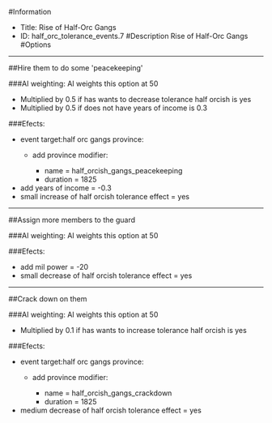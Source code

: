 #Information
 - Title: Rise of Half-Orc Gangs
 - ID: half_orc_tolerance_events.7
#Description
Rise of Half-Orc Gangs
#Options

___
##Hire them to do some 'peacekeeping'

###AI weighting:
AI weights this option at 50
 - Multiplied by 0.5 if has wants to decrease tolerance half orcish is yes
 - Multiplied by 0.5 if does not have years of income is 0.3


###Efects:<ul><li>event target:half orc gangs province:</li><ul><li>add province modifier:</li><ul><li>name = half_orcish_gangs_peacekeeping</li><li>duration = 1825</li></ul></ul><li>add years of income = -0.3</li><li>small increase of half orcish tolerance effect = yes</li></ul>

___
##Assign more members to the guard

###AI weighting:
AI weights this option at 50


###Efects:<ul><li>add mil power = -20</li><li>small decrease of half orcish tolerance effect = yes</li></ul>

___
##Crack down on them

###AI weighting:
AI weights this option at 50
 - Multiplied by 0.1 if has wants to increase tolerance half orcish is yes


###Efects:<ul><li>event target:half orc gangs province:</li><ul><li>add province modifier:</li><ul><li>name = half_orcish_gangs_crackdown</li><li>duration = 1825</li></ul></ul><li>medium decrease of half orcish tolerance effect = yes</li></ul>

